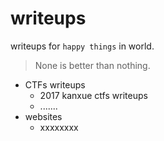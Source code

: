 # writeups
writeups for `happy things` in  world.


> None is better than nothing.

* CTFs writeups
  * 2017 kanxue ctfs writeups
  * .......
* websites
  * xxxxxxxx
